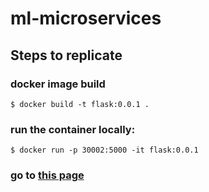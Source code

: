 # ml-microservices

## Steps to replicate

### docker image build
    $ docker build -t flask:0.0.1 .
    
###  run the container locally:
    $ docker run -p 30002:5000 -it flask:0.0.1

### go to [this page](http://localhost:30002)
